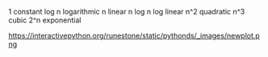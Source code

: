 1	    	constant
log n 		logarithmic
n       	linear
n log n 	log linear
n^2			quadratic
n^3			cubic
2^n   		exponential


https://interactivepython.org/runestone/static/pythonds/_images/newplot.png